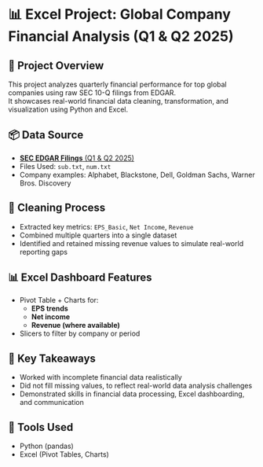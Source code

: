 # 📊 Excel Project: Global Company Financial Analysis (Q1 & Q2 2025)

## 🧾 Project Overview
This project analyzes quarterly financial performance for top global companies using raw SEC 10-Q filings from EDGAR.  
It showcases real-world financial data cleaning, transformation, and visualization using Python and Excel.

## 📦 Data Source
- [**SEC EDGAR Filings** (Q1 & Q2 2025)](https://www.sec.gov/data-research/sec-markets-data/financial-statement-data-sets?utm_source=chatgpt.com)
- Files Used: `sub.txt`, `num.txt`
- Company examples: Alphabet, Blackstone, Dell, Goldman Sachs, Warner Bros. Discovery

## 🧹 Cleaning Process
- Extracted key metrics: `EPS_Basic`, `Net Income`, `Revenue`
- Combined multiple quarters into a single dataset
- Identified and retained missing revenue values to simulate real-world reporting gaps

## 📊 Excel Dashboard Features
- Pivot Table + Charts for:
  - **EPS trends**
  - **Net income**
  - **Revenue (where available)**
- Slicers to filter by company or period

## 🎯 Key Takeaways
- Worked with incomplete financial data realistically
- Did not fill missing values, to reflect real-world data analysis challenges
- Demonstrated skills in financial data processing, Excel dashboarding, and communication

## 📁 Tools Used
- Python (pandas)
- Excel (Pivot Tables, Charts)

